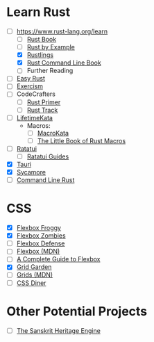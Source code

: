 # Learn Rust
 - [ ] https://www.rust-lang.org/learn
   - [ ] [Rust Book](https://doc.rust-lang.org/book/)
   - [ ] [Rust by Example](https://doc.rust-lang.org/rust-by-example/)
   - [x] [Rustlings](https://github.com/rust-lang/rustlings/)
   - [x] [Rust Command Line Book](https://rust-cli.github.io/book/index.html)
   - [ ] Further Reading
 - [ ] [Easy Rust](https://dhghomon.github.io/easy_rust/Chapter_1.html)
 - [ ] [Exercism](https://exercism.org/tracks/rust)
 - [ ] CodeCrafters
   - [ ] [Rust Primer](https://app.codecrafters.io/collections/rust-primer)
   - [ ] [Rust Track](https://app.codecrafters.io/tracks/rust)
 - [ ] [LifetimeKata](https://tfpk.github.io/lifetimekata/)
   - Macros:
     - [ ] [MacroKata](https://github.com/tfpk/macrokata)
     - [ ] [The Little Book of Rust Macros](https://veykril.github.io/tlborm/)
 - [ ] [Ratatui](https://ratatui.rs/)
   - [ ] [Ratatui Guides](https://ratatui.rs/tutorials/hello-world/)
 - [x] [Tauri](https://beta.tauri.app/guides/)
 - [x] [Sycamore](https://sycamore-rs.netlify.app/docs/getting_started/installation)
 - [ ] [Command Line Rust](https://github.com/kyclark/command-line-rust)

# CSS
 - [x] [Flexbox Froggy](https://codepip.com/games/flexbox-froggy/)
 - [x] [Flexbox Zombies](https://mastery.games/flexboxzombies/)
 - [ ] [Flexbox Defense](http://www.flexboxdefense.com/)
 - [ ] [Flexbox (MDN)](https://developer.mozilla.org/en-US/docs/Learn/CSS/CSS_layout/Flexbox)
 - [ ] [A Complete Guide to Flexbox](https://css-tricks.com/snippets/css/a-guide-to-flexbox/)
 - [x] [Grid Garden](https://codepip.com/games/grid-garden/)
 - [ ] [Grids (MDN)](https://developer.mozilla.org/en-US/docs/Learn/CSS/CSS_layout/Grids)
 - [ ] [CSS Diner](https://flukeout.github.io/)

# Other Potential Projects
 - [ ] [The Sanskrit Heritage Engine](https://sanskrit.inria.fr/manual.html)
